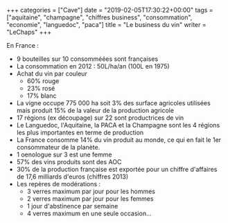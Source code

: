 +++
categories = ["Cave"]
date = "2019-02-05T17:30:22+00:00"
tags = ["aquitaine", "champagne", "chiffres business", "consommation", "economie", "languedoc", "paca"] 
title = "Le business du vin"
writer = "LeChaps"
+++

En France :

* 9 bouteilles sur 10 consomméées sont françaises
* La consommation en 2012 : 50L/ha/an (100L en 1975)
* Achat du vin par couleur
  * 60% rouge
  * 23% rosé
  * 17% blanc
* La vigne occupe 775 000 ha soit 3% des surface agricoles utilisées mais produit 15% de la valeur de la production agricole
* 17 régions (ex découpage) sur 22 sont productrices de vin
* Le Languedoc, l'Aquitaine, la PACA et la Champagne sont les 4 régions les plus importantes en terme de production
* La France consomme 14% du vin produit au monde, ce qui en fait le 1er consommateur de la planète.
* 1 oenologue sur 3 est une femme
* 57% des vins produits sont des AOC
* 30% de la production française est exportée pour un chiffre d'affaires de 17,6 milliards d'euros (chiffres 2013)
* Les repères de modérations :  
  * 3 verres maximum par jour pour les hommes
  * 2 verres maximum par jour pour les femmes
  * 1 jour d'abstinence par semaine
  * 4 verres maximum en une seule occasion...
  